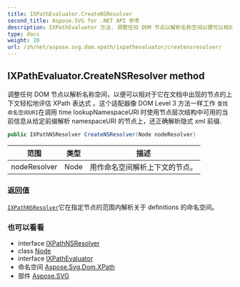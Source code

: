 ```yaml
---
title: IXPathEvaluator.CreateNSResolver
second_title: Aspose.SVG for .NET API 参考
description: IXPathEvaluator 方法. 调整任何 DOM 节点以解析名称空间以便可以相对于它在文档中出现的节点的上下文轻松地评估 XPath 表达式 这个适配器像 DOM Level 3 方法一样工作 查找命名空间URI在调用 time lookupNamespaceURI 时使用节点层次结构中可用的当前信息从给定前缀解析 namespaceURI 的节点上还正确解析隐式 xml 前缀.
type: docs
weight: 20
url: /zh/net/aspose.svg.dom.xpath/ixpathevaluator/creatensresolver/
---
```

## IXPathEvaluator.CreateNSResolver method

调整任何 DOM 节点以解析名称空间，以便可以相对于它在文档中出现的节点的上下文轻松地评估 XPath 表达式 。这个适配器像 DOM Level 3 方法一样工作 `查找命名空间URI`在调用 time lookupNamespaceURI 时使用节点层次结构中可用的当前信息从给定前缀解析 namespaceURI 的节点上，还正确解析隐式 xml 前缀.

```csharp
public IXPathNSResolver CreateNSResolver(Node nodeResolver)
```

| 范围 | 类型 | 描述 |
| --- | --- | --- |
| nodeResolver | Node | 用作命名空间解析上下文的节点。 |

### 返回值

[`IXPathNSResolver`](../../ixpathnsresolver/)它在指定节点的范围内解析关于 definitions 的命名空间。

### 也可以看看

* interface [IXPathNSResolver](../../ixpathnsresolver/)
* class [Node](../../../aspose.svg.dom/node/)
* interface [IXPathEvaluator](../)
* 命名空间 [Aspose.Svg.Dom.XPath](../../ixpathevaluator/)
* 部件 [Aspose.SVG](../../../)


